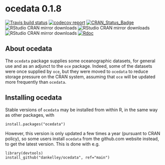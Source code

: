 # ocedata 0.1.8

[![Travis build status](https://travis-ci.com/dankelley/ocedata.svg?branch=main)](https://travis-ci.com/dankelley/ocedata)
[![codecov report](https://codecov.io/gh/dankelley/ocedata/branch/main/graph/badge.svg)](https://codecov.io/gh/dankelley/ocedata)
[![CRAN_Status_Badge](https://www.r-pkg.org/badges/version/ocedata)](https://cran.r-project.org/package=ocedata)
![RStudio CRAN mirror downloads](https://cranlogs.r-pkg.org/badges/last-month/ocedata)
![RStudio CRAN mirror downloads](https://cranlogs.r-pkg.org/badges/last-week/ocedata)
![RStudio CRAN mirror downloads](https://cranlogs.r-pkg.org/badges/last-day/ocedata)
[![Rdoc](http://www.rdocumentation.org/badges/version/ocedata)](http://www.rdocumentation.org/packages/ocedata)


## About ocedata

The `ocedata` package supplies some oceanographic datasets, for general use and
as an adjunct to the `oce` package. Indeed, some of the datasets were once
supplied by `oce`, but they were moved to `ocedata` to reduce storage pressure
on the CRAN system, assuming that `oce` will be updated more frequently than
`ocedata`.


## Installing ocedata

Stable versions of `ocedata` may be installed from within R, in the same way as
other packages, with
```splus
install.packages("ocedata")
```
However, this version is only updated a few times a year (pursuant to CRAN
policy), so some users install `ocedata` from the github.com website instead,
to get the latest version. This is done with e.g.
```splus
library(devtools)
install_github("dankelley/ocedata", ref="main")
```

